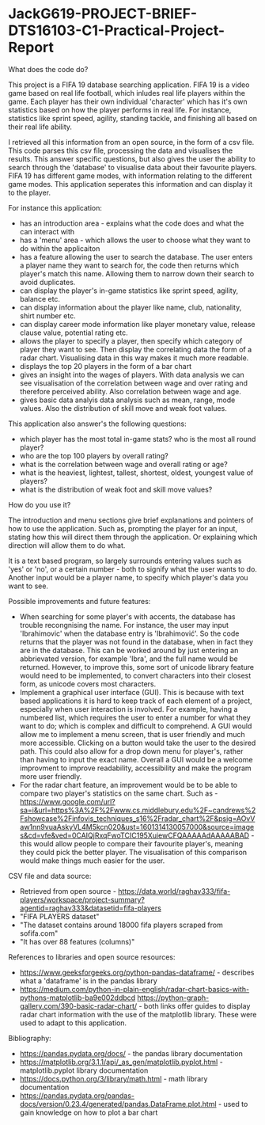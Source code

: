 # JackG619-PROJECT-BRIEF-DTS16103-C1-Practical-Project-Report

What does the code do?

This project is a FIFA 19 database searching application. FIFA 19 is a video game based on real life football, which inludes real life players within the game. Each player has their own individual 'character' which has it's own statistics based on how the player performs in real life. For instance, statistics like sprint speed, agility, standing tackle, and finishing all based on their real life ability.

I retrieved all this information from an open source, in the form of a csv file. This code parses this csv file, processing the data and visualises the results. This answer specific questions, but also gives the user the ability to search through the 'database' to visualise data about their favourite players. FIFA 19 has different game modes, with information relating to the different game modes. This application seperates this information and can display it to the player.

For instance this application:
- has an introduction area - explains what the code does and what the can interact with
- has a 'menu' area - which allows the user to choose what they want to do within the applicaiton
- has a feature allowing the user to search the database. The user enters a player name they want to search for, the code then     returns which player's match this name. Allowing them to narrow down their search to avoid duplicates.
- can display the player's in-game statistics like sprint speed, agility, balance etc.
- can display information about the player like name, club, nationality, shirt number etc.
- can display career mode information like player monetary value, release clause value, potential rating etc.
- allows the player to specify a player, then specify which category of player they want to see. Then display the correlating       data the form of a radar chart. Visualising data in this way makes it much more readable.
- displays the top 20 players in the form of a bar chart
- gives an insight into the wages of players. With data analysis we can see visualisation of the correlation between wage and over rating and therefore perceived ability. Also correlation between wage and age.
- gives basic data analyis data analysis such as mean, range, mode values. Also the distribution of skill move and weak foot values.

This application also answer's the following questions:
- which player has the most total in-game stats? who is the most all round player?
- who are the top 100 players by overall rating?
- what is the correlation between wage and overall rating or age?
- what is the heaviest, lightest, tallest, shortest, oldest, youngest value of players?
- what is the distribution of weak foot and skill move values?

How do you use it?

The introduction and menu sections give brief explanations and pointers of how to use the application. Such as, prompting the player for an input, stating how this will direct them through the application. Or explaining which direction will allow them to do what. 

It is a text based program, so largely surrounds entering values such as 'yes' or 'no', or a certain number - both to signify what the user wants to do. Another input would be a player name, to specify which player's data you want to see.

Possible improvements and future features:
- When searching for some player's with accents, the database has trouble recongnising the name. For instance, the user may input 'Ibrahimovic' when the database entry is 'Ibrahimović'. So the code returns that the player was not found in the database, when in fact they are in the database. This can be worked around by just entering an abbrievated version, for example 'Ibra', and the full name would be returned. However, to improve this, some sort of unicode library feature would need to be implemented, to convert characters into their closest form, as unicode covers most characters.
- Implement a graphical user interface (GUI). This is because with text based applications it is hard to keep track of each element of a project, especially when user           interaction is involved. For example, having a numbered list, which requires the user to enter a number for what they want to do; which is complex and difficult to comprehend.   A GUI would allow me to implement a menu screen, that is user friendly and much more accessible. Clicking on a button would take the user to the desired path. This could also   allow for a drop down menu for player's, rather than having to input the exact name. Overall a GUI would be a welcome improvment to improve readability, accessibility and       make the program more user friendly.
- For the radar chart feature, an improvement would be to be able to compare two player's statistics on the same chart. Such as - https://www.google.com/url?sa=i&url=https%3A%2F%2Fwww.cs.middlebury.edu%2F~candrews%2Fshowcase%2Finfovis_techniques_s16%2Fradar_chart%2F&psig=AOvVaw1nn9vuaAskyVL4M5kcn020&ust=1601314130057000&source=images&cd=vfe&ved=0CAIQjRxqFwoTCIC195XuiewCFQAAAAAdAAAAABAD - this would allow people to compare their favourite player's, meaning they could pick the better player.                   The visualisation of this comparison would make things much easier for the user.

CSV file and data source:
- Retrieved from open source - https://data.world/raghav333/fifa-players/workspace/project-summary?agentid=raghav333&datasetid=fifa-players 
- "FIFA PLAYERS dataset"
- "The dataset contains around 18000 fifa players scraped from sofifa.com"
- "It has over 88 features (columns)" 

References to libraries and open source resources:
- https://www.geeksforgeeks.org/python-pandas-dataframe/ - describes what a 'dataframe' is in the pandas library
- https://medium.com/python-in-plain-english/radar-chart-basics-with-pythons-matplotlib-ba9e002ddbcd
  https://python-graph-gallery.com/390-basic-radar-chart/ - both links offer guides to display radar chart information with the     use of the matplotlib library. These were used to adapt to this application.

Bibliography:
- https://pandas.pydata.org/docs/ - the pandas library documentation
- https://matplotlib.org/3.1.1/api/_as_gen/matplotlib.pyplot.html - matplotlib.pyplot library documentation
- https://docs.python.org/3/library/math.html - math library documentation
- https://pandas.pydata.org/pandas-docs/version/0.23.4/generated/pandas.DataFrame.plot.html - used to gain knowledge on how to plot a bar chart
